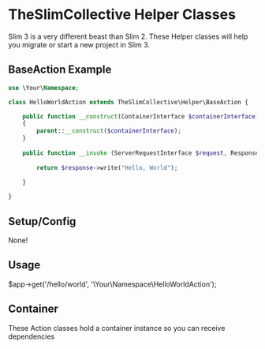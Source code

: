 # TheSlimCollective  Helper Classes
Slim 3 is a very different beast than Slim 2.
These Helper classes will help you migrate or start a new project in Slim 3.
 
 
## BaseAction Example

```php
use \Your\Namespace;

class HelloWorldAction extends TheSlimCollective\Helper\BaseAction {

    public function __construct(ContainerInterface $containerInterface)
    {
        parent::__construct($containerInterface);
    }
    
    public function __invoke (ServerRequestInterface $request, ResponseInterface $response, array $args) {
    
        return $response->write("Hello, World");
    
    }

}
```

## Setup/Config
None!

## Usage
$app->get('/hello/world', '\Your\Namespace\HelloWorldAction');

## Container
These Action classes hold a container instance so you can receive dependencies